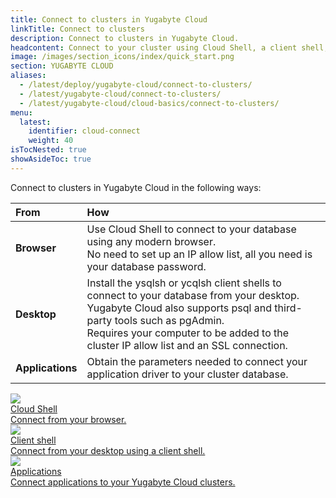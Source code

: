 ```yaml
---
title: Connect to clusters in Yugabyte Cloud
linkTitle: Connect to clusters
description: Connect to clusters in Yugabyte Cloud.
headcontent: Connect to your cluster using Cloud Shell, a client shell, and from applications.
image: /images/section_icons/index/quick_start.png
section: YUGABYTE CLOUD
aliases:
  - /latest/deploy/yugabyte-cloud/connect-to-clusters/
  - /latest/yugabyte-cloud/connect-to-clusters/
  - /latest/yugabyte-cloud/cloud-basics/connect-to-clusters/
menu:
  latest:
    identifier: cloud-connect
    weight: 40
isTocNested: true
showAsideToc: true
---
```


Connect to clusters in Yugabyte Cloud in the following ways:

| From | How |
| :--- | :--- |
| **Browser** | Use Cloud Shell to connect to your database using any modern browser.<br>No need to set up an IP allow list, all you need is your database password. |
| **Desktop** | Install the ysqlsh or ycqlsh client shells to connect to your database from your desktop.<br>Yugabyte Cloud also supports psql and third-party tools such as pgAdmin.<br>Requires your computer to be added to the cluster IP allow list and an SSL connection. |
| **Applications** | Obtain the parameters needed to connect your application driver to your cluster database. |

<div class="row">

  <div class="col-12 col-md-6 col-lg-12 col-xl-6">
    <a class="section-link icon-offset" href="connect-cloud-shell/">
      <div class="head">
        <img class="icon" src="/images/section_icons/explore/cloud_native.png" aria-hidden="true" />
        <div class="title">Cloud Shell</div>
      </div>
      <div class="body">
        Connect from your browser.
      </div>
    </a>
  </div>

  <div class="col-12 col-md-6 col-lg-12 col-xl-6">
    <a class="section-link icon-offset" href="connect-client-shell/">
      <div class="head">
        <img class="icon" src="/images/section_icons/index/develop.png" aria-hidden="true" />
        <div class="title">Client shell</div>
      </div>
      <div class="body">
        Connect from your desktop using a client shell.
      </div>
    </a>
  </div>

  <div class="col-12 col-md-6 col-lg-12 col-xl-6">
    <a class="section-link icon-offset" href="connect-applications/">
      <div class="head">
        <img class="icon" src="/images/section_icons/develop/real-world-apps.png" aria-hidden="true" />
        <div class="title">Applications</div>
      </div>
      <div class="body">
        Connect applications to your Yugabyte Cloud clusters.
      </div>
    </a>
  </div>

</div>
